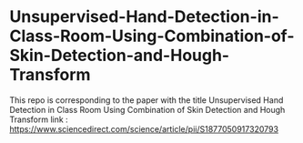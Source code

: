 # Unsupervised-Hand-Detection-in-Class-Room-Using-Combination-of-Skin-Detection-and-Hough-Transform

This repo is corresponding to the paper with the title Unsupervised Hand Detection in Class Room Using Combination of Skin Detection and Hough Transform
link : https://www.sciencedirect.com/science/article/pii/S1877050917320793
